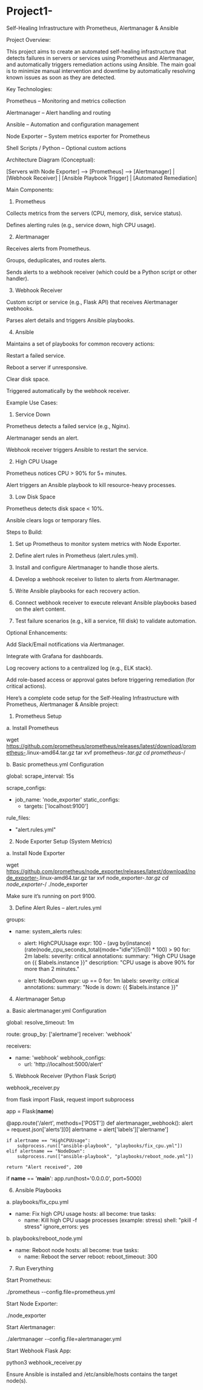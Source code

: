 # Project1-
Self-Healing Infrastructure with Prometheus, Alertmanager &amp; Ansible

Project Overview:

This project aims to create an automated self-healing infrastructure that detects failures in servers or services using Prometheus and Alertmanager, and automatically triggers remediation actions using Ansible. The main goal is to minimize manual intervention and downtime by automatically resolving known issues as soon as they are detected.


Key Technologies:

Prometheus – Monitoring and metrics collection

Alertmanager – Alert handling and routing

Ansible – Automation and configuration management

Node Exporter – System metrics exporter for Prometheus

Shell Scripts / Python – Optional custom actions



Architecture Diagram (Conceptual):

[Servers with Node Exporter] --> [Prometheus] --> [Alertmanager]
                                               |
                                        [Webhook Receiver]
                                               |
                                          [Ansible Playbook Trigger]
                                               |
                                        [Automated Remediation]



Main Components:

1. Prometheus

Collects metrics from the servers (CPU, memory, disk, service status).

Defines alerting rules (e.g., service down, high CPU usage).


2. Alertmanager

Receives alerts from Prometheus.

Groups, deduplicates, and routes alerts.

Sends alerts to a webhook receiver (which could be a Python script or other handler).


3. Webhook Receiver

Custom script or service (e.g., Flask API) that receives Alertmanager webhooks.

Parses alert details and triggers Ansible playbooks.


4. Ansible

Maintains a set of playbooks for common recovery actions:

Restart a failed service.

Reboot a server if unresponsive.

Clear disk space.


Triggered automatically by the webhook receiver.


Example Use Cases:

1. Service Down

Prometheus detects a failed service (e.g., Nginx).

Alertmanager sends an alert.

Webhook receiver triggers Ansible to restart the service.


2. High CPU Usage

Prometheus notices CPU > 90% for 5+ minutes.

Alert triggers an Ansible playbook to kill resource-heavy processes.


3. Low Disk Space

Prometheus detects disk space < 10%.

Ansible clears logs or temporary files.


Steps to Build:

1. Set up Prometheus to monitor system metrics with Node Exporter.


2. Define alert rules in Prometheus (alert.rules.yml).


3. Install and configure Alertmanager to handle those alerts.


4. Develop a webhook receiver to listen to alerts from Alertmanager.


5. Write Ansible playbooks for each recovery action.


6. Connect webhook receiver to execute relevant Ansible playbooks based on the alert content.


7. Test failure scenarios (e.g., kill a service, fill disk) to validate automation.


Optional Enhancements:

Add Slack/Email notifications via Alertmanager.

Integrate with Grafana for dashboards.

Log recovery actions to a centralized log (e.g., ELK stack).

Add role-based access or approval gates before triggering remediation (for critical actions).

Here’s a complete code setup for the Self-Healing Infrastructure with Prometheus, Alertmanager & Ansible project:


1. Prometheus Setup

a. Install Prometheus

wget https://github.com/prometheus/prometheus/releases/latest/download/prometheus-<version>.linux-amd64.tar.gz
tar xvf prometheus-*.tar.gz
cd prometheus-*/

b. Basic prometheus.yml Configuration

global:
  scrape_interval: 15s

scrape_configs:
  - job_name: 'node_exporter'
    static_configs:
      - targets: ['localhost:9100']

rule_files:
  - "alert.rules.yml"


2. Node Exporter Setup (System Metrics)

a. Install Node Exporter

wget https://github.com/prometheus/node_exporter/releases/latest/download/node_exporter-<version>.linux-amd64.tar.gz
tar xvf node_exporter-*.tar.gz
cd node_exporter-*/
./node_exporter

Make sure it’s running on port 9100.


3. Define Alert Rules – alert.rules.yml

groups:
  - name: system_alerts
    rules:
      - alert: HighCPUUsage
        expr: 100 - (avg by(instance) (rate(node_cpu_seconds_total{mode="idle"}[5m])) * 100) > 90
        for: 2m
        labels:
          severity: critical
        annotations:
          summary: "High CPU Usage on {{ $labels.instance }}"
          description: "CPU usage is above 90% for more than 2 minutes."
          
      - alert: NodeDown
        expr: up == 0
        for: 1m
        labels:
          severity: critical
        annotations:
          summary: "Node is down: {{ $labels.instance }}"


4. Alertmanager Setup

a. Basic alertmanager.yml Configuration

global:
  resolve_timeout: 1m

route:
  group_by: ['alertname']
  receiver: 'webhook'

receivers:
  - name: 'webhook'
    webhook_configs:
      - url: 'http://localhost:5000/alert'


5. Webhook Receiver (Python Flask Script)

webhook_receiver.py

from flask import Flask, request
import subprocess

app = Flask(__name__)

@app.route('/alert', methods=['POST'])
def alertmanager_webhook():
    alert = request.json['alerts'][0]
    alertname = alert['labels']['alertname']
    
    if alertname == "HighCPUUsage":
        subprocess.run(["ansible-playbook", "playbooks/fix_cpu.yml"])
    elif alertname == "NodeDown":
        subprocess.run(["ansible-playbook", "playbooks/reboot_node.yml"])
    
    return "Alert received", 200

if __name__ == '__main__':
    app.run(host='0.0.0.0', port=5000)


6. Ansible Playbooks

a. playbooks/fix_cpu.yml

- name: Fix high CPU usage
  hosts: all
  become: true
  tasks:
    - name: Kill high CPU usage processes (example: stress)
      shell: "pkill -f stress"
      ignore_errors: yes

b. playbooks/reboot_node.yml

- name: Reboot node
  hosts: all
  become: true
  tasks:
    - name: Reboot the server
      reboot:
        reboot_timeout: 300


7. Run Everything

Start Prometheus:

./prometheus --config.file=prometheus.yml

Start Node Exporter:

./node_exporter

Start Alertmanager:

./alertmanager --config.file=alertmanager.yml

Start Webhook Flask App:

python3 webhook_receiver.py

Ensure Ansible is installed and /etc/ansible/hosts contains the target node(s).

